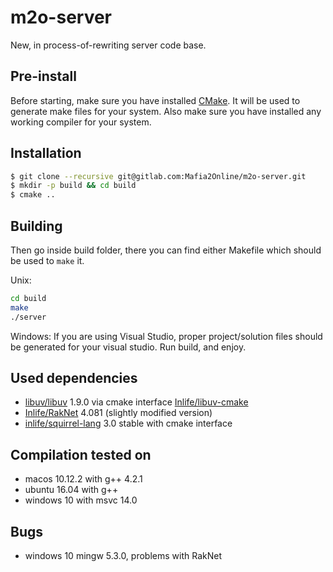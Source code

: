 # m2o-server

New, in process-of-rewriting server code base.

## Pre-install
Before starting, make sure you have installed [CMake](https://cmake.org/). It will be used to generate make files for your system.
Also make sure you have installed any working compiler for your system.

## Installation

```sh
$ git clone --recursive git@gitlab.com:Mafia2Online/m2o-server.git
$ mkdir -p build && cd build
$ cmake ..
```

## Building

Then go inside build folder, there you can find either Makefile which should be used to `make` it.

Unix:

```sh
cd build
make
./server
```

Windows:
If you are using Visual Studio, proper project/solution files should be generated for your visual studio.
Run build, and enjoy.

## Used dependencies
* [libuv/libuv](https://github.com/libuv/libuv) 1.9.0 via cmake interface [Inlife/libuv-cmake](https://github.com/Inlife/libuv-cmake)
* [Inlife/RakNet](https://github.com/Inlife/RakNet) 4.081 (slightly modified version)
* [inlife/squirrel-lang](https://github.com/inlife/squirrel-lang) 3.0 stable with cmake interface

## Compilation tested on
* macos 10.12.2 with g++ 4.2.1
* ubuntu 16.04 with g++
* windows 10 with msvc 14.0

## Bugs
* windows 10 mingw 5.3.0, problems with RakNet
